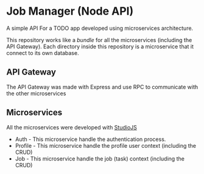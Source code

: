 # Job Manager (Node API)

A simple API For a TODO app developed using microservices architecture.

This repository works like a *bundle* for all the microservices (including the API Gateway). Each directory inside this repository is a microservice that it connect to its own database.

## API Gateway

The API Gateway was made with Express and use RPC to communicate with the other microservices

## Microservices

All the microservices were developed with [StudioJS](https://github.com/ericholiveira/studio)

* Auth - This microservice handle the authentication process.
* Profile - This microservice handle the profile user context (including the CRUD)
* Job - This microservice handle the job (task) context (including the CRUD)
